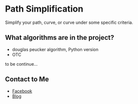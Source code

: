 Path Simplification
===================

Simplify your path, curve, or curve under some specific criteria.


## What algorithms are in the project?

- douglas peucker algorithm, Python version 
- OTC

to be continue...




## Contact to Me

- [Facebook](https://www.facebook.com/ntuaha)
- [Blog](http://ntuaha.github.io/)
